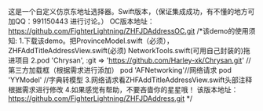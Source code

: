 这是一个自定义仿京东地址选择器。Swift版本，（保证集成成功，有不懂的地方可加QQ：991150443 进行讨论。）
OC版本地址：https://github.com/FighterLightning/ZHFJDAddressOC.git
/*该demo的使用须知:
 1.下载该demo。把ProvinceModel.swift（必须），ZHFAddTitleAddressView.swift(必须) NetworkTools.swift(可用自己封装的)拖进项目
 2.pod 'Chrysan', :git => 'https://github.com/Harley-xk/Chrysan.git' //第三方加载框（根据需求进行添加）
 pod 'AFNetworking'//网络请求
 pod 'YYModel' //字典转模型
 3.网络请求看ZHFAddTitleAddressView.swift头部注释根据需求进行修改
 4.如果感觉有帮助，不要吝啬你的星星哦！
 该版本地址：https://github.com/FighterLightning/ZHFJDAddress.git
 */
